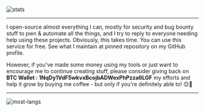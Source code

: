 ![stats](https://github-readme-stats.vercel.app/api?username=aydinnyunus&show_icons=true&hide_title=true&count_private=true&theme=radical)

---

I open-source almost everything I can, mostly for security and bug bounty stuff to pwn & automate all the things, and I try to reply to everyone needing help using these projects. Obviously, this takes time. You can use this service for free. See what I maintain at pinned repository on my GitHub profile.

However, if you've made some money using my tools or just want to encourage me to continue creating stuff, please consider giving back on 
**BTC Wallet : 1NqDy1VdF5wkvxBcojbADWexPhPzza6LGF** my efforts and help it grow by buying me coffee - but only if you're definitely able to! 😊🎉

---

![most-langs](https://github-readme-stats.vercel.app/api/top-langs/?username=dwisiswant0&hide=javascript,html&theme=radical&layout=compact)

<!--
**dwisiswant0/dwisiswant0** is a ✨ _special_ ✨ repository because its `README.md` (this file) appears on your GitHub profile.

Here are some ideas to get you started:

- 🔭 I’m currently working on ...
- 🌱 I’m currently learning ...
- 👯 I’m looking to collaborate on ...
- 🤔 I’m looking for help with ...
- 💬 Ask me about ...
- 📫 How to reach me: ...
- 😄 Pronouns: ...
- ⚡ Fun fact: ...
-->
